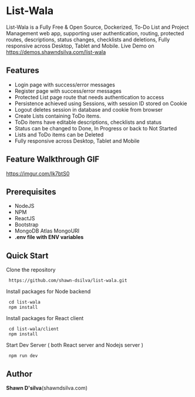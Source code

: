 
# List-Wala

List-Wala is a Fully Free & Open Source, Dockerized, To-Do List and Project Management web app, supporting user authentication, routing, protected routes, descriptions, status changes, checklists and deletions, Fully responsive across Desktop, Tablet and Mobile.
Live Demo on https://demos.shawndsilva.com/list-wala

## Features

-   Login page with success/error messages
-   Register page with success/error messages
-   Protected List page route that needs authentication to access
-   Persistence achieved using Sessions, with session ID stored on Cookie
-   Logout deletes session in database and cookie from browser
-   Create Lists containing ToDo items.
-    ToDo items have editable descriptions, checklists and status
-    Status can be changed to Done, In Progress or back to Not Started
-  Lists and ToDo items can be Deleted
-   Fully responsive across Desktop, Tablet and Mobile

## Feature Walkthrough GIF

https://imgur.com/Ik7btS0


## Prerequisites

-   NodeJS
-   NPM
-   ReactJS
-   Bootstrap
-   MongoDB Atlas MongoURI
-   **.env file with ENV variables**

## Quick Start

Clone the repository

```
 https://github.com/shawn-dsilva/list-wala.git

```

Install packages for Node backend

```
 cd list-wala
 npm install

```

Install packages for React client

```
 cd list-wala/client
 npm install

```

Start Dev Server ( both React server and Nodejs server )

```
 npm run dev

```

## Author

**Shawn D'silva**(shawndsilva.com)
